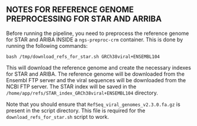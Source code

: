 ## NOTES FOR REFERENCE GENOME PREPROCESSING FOR STAR AND ARRIBA

Before running the pipeline, you need to preprocess the reference genome for STAR and ARIBA INSIDE a `ngs-preproc-crm` container. This is done by running the following commands:

``` bash /tmp/download_refs_for_star.sh GRCh38viral+ENSEMBL104 ```

This will download the reference genome and create the necessary indexes for STAR and ARIBA. The reference genome will be downloaded from the Ensembl FTP server and the viral sequences will be downloaded from the NCBI FTP server. The STAR index will be saved in the `/home/app/refs/STAR_index_GRCh38viral+ENSEMBL104` directory.

Note that you should ensure that `RefSeq_viral_genomes_v2.3.0.fa.gz` is present in the script directory. This file is required for the `download_refs_for_star.sh` script to work.
